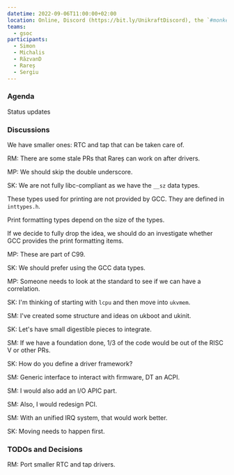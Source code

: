 ```yaml
---
datetime: 2022-09-06T11:00:00+02:00
location: Online, Discord (https://bit.ly/UnikraftDiscord), the `#monkey-business` voice channel
teams:
  - gsoc
participants:
  - Simon
  - Michalis
  - RăzvanD
  - Rareș
  - Sergiu
---
```


### Agenda

Status updates

### Discussions

We have smaller ones: RTC and tap that can be taken care of.

RM: There are some stale PRs that Rareș can work on after drivers.

MP: We should skip the double underscore.

SK: We are not fully libc-compliant as we have the `__sz` data types.

These types used for printing are not provided by GCC.
They are defined in `inttypes.h`.

Print formatting types depend on the size of the types.

If we decide to fully drop the idea, we should do an investigate whether GCC provides the print formatting items.

MP: These are part of C99.

SK: We should prefer using the GCC data types.

MP: Someone needs to look at the standard to see if we can have a correlation.

SK: I'm thinking of starting with `lcpu` and then move into `ukvmem`.

SM: I've created some structure and ideas on ukboot and ukinit.

SK: Let's have small digestible pieces to integrate.

SM: If we have a foundation done, 1/3 of the code would be out of the RISC V or other PRs.

SK: How do you define a driver framework?

SM: Generic interface to interact with firmware, DT an ACPI.

SM: I would also add an I/O APIC part.

SM: Also, I would redesign PCI.

SM: With an unified IRQ system, that would work better.

SK: Moving needs to happen first.

### TODOs and Decisions

RM: Port smaller RTC and tap drivers.
